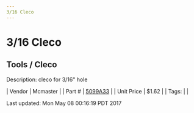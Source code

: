 ```yaml
---
3/16 Cleco
---
```

# 3/16 Cleco
## Tools / Cleco
Description: 	cleco for 3/16" hole 

| Vendor | Mcmaster | 
| Part # | [5099A33](https://www.mcmaster.com/#5099A33) | 
| Unit Price | $1.62 | 
| Tags: |  | 

Last updated: Mon May 08 00:16:19 PDT 2017